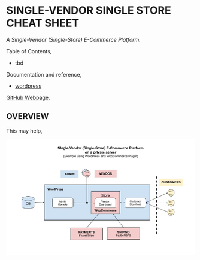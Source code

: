 # SINGLE-VENDOR SINGLE STORE CHEAT SHEET

_A Single-Vendor (Single-Store) E-Commerce Platform._

Table of Contents,

* tbd

Documentation and reference,

* [wordpress](https://github.com/JeffDeCola/my-cheat-sheets/tree/master/software/service-architectures/software-as-a-service/wordpress-cheat-sheet)

[GitHub Webpage](https://jeffdecola.github.io/my-cheat-sheets/).

## OVERVIEW

This may help,

![IMAGE -single-vendor-single-store.jpg - IMAGE](docs/pics/single-vendor-single-store.jpg)
